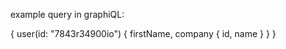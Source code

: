 example query in graphiQL:

{
    user(id: "7843r34900io") {
        firstName,
        company {
            id,
            name
        }
    }
}